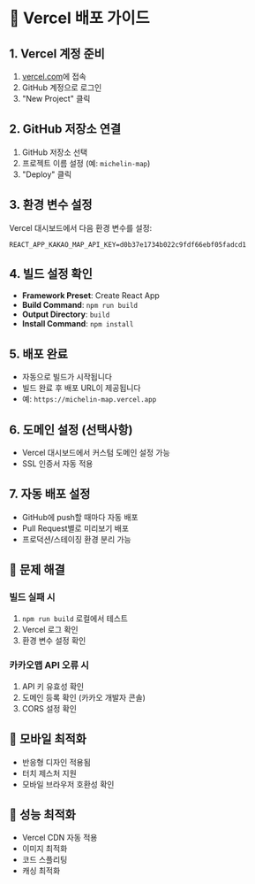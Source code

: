 # 🚀 Vercel 배포 가이드

## 1. Vercel 계정 준비
1. [vercel.com](https://vercel.com)에 접속
2. GitHub 계정으로 로그인
3. "New Project" 클릭

## 2. GitHub 저장소 연결
1. GitHub 저장소 선택
2. 프로젝트 이름 설정 (예: `michelin-map`)
3. "Deploy" 클릭

## 3. 환경 변수 설정
Vercel 대시보드에서 다음 환경 변수를 설정:

```
REACT_APP_KAKAO_MAP_API_KEY=d0b37e1734b022c9fdf66ebf05fadcd1
```

## 4. 빌드 설정 확인
- **Framework Preset**: Create React App
- **Build Command**: `npm run build`
- **Output Directory**: `build`
- **Install Command**: `npm install`

## 5. 배포 완료
- 자동으로 빌드가 시작됩니다
- 빌드 완료 후 배포 URL이 제공됩니다
- 예: `https://michelin-map.vercel.app`

## 6. 도메인 설정 (선택사항)
- Vercel 대시보드에서 커스텀 도메인 설정 가능
- SSL 인증서 자동 적용

## 7. 자동 배포 설정
- GitHub에 push할 때마다 자동 배포
- Pull Request별로 미리보기 배포
- 프로덕션/스테이징 환경 분리 가능

## 🔧 문제 해결

### 빌드 실패 시
1. `npm run build` 로컬에서 테스트
2. Vercel 로그 확인
3. 환경 변수 설정 확인

### 카카오맵 API 오류 시
1. API 키 유효성 확인
2. 도메인 등록 확인 (카카오 개발자 콘솔)
3. CORS 설정 확인

## 📱 모바일 최적화
- 반응형 디자인 적용됨
- 터치 제스처 지원
- 모바일 브라우저 호환성 확인

## 🚀 성능 최적화
- Vercel CDN 자동 적용
- 이미지 최적화
- 코드 스플리팅
- 캐싱 최적화
